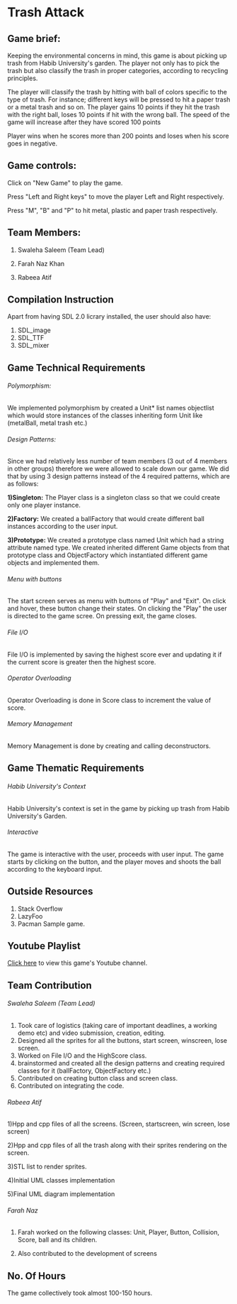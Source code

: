 # Trash Attack

## Game brief:

Keeping the environmental concerns in mind, this game is about picking up trash from Habib University's garden. The player not only has to
pick the trash but also classify the trash in proper categories, according to recycling principles.

The player will classify the trash by hitting with ball of colors specific to the type of trash. For instance; different keys will be pressed to hit a paper trash or a metal trash and so on. The player gains 10 points if they hit the trash with the right ball, loses 10 points if hit with the wrong ball. The speed of the game will increase after they have scored 100 points

Player wins when he scores more than 200 points and loses when his score goes in negative.

## Game controls:

Click on "New Game" to play the game.

Press "Left and Right keys" to move the player Left and Right respectively.

Press "M", "B" and "P" to hit metal, plastic and paper trash respectively.

## Team Members:

1) Swaleha Saleem (Team Lead)

2) Farah Naz Khan

3) Rabeea Atif

## Compilation Instruction

Apart from having SDL 2.0 licrary installed, the user should also have:

1) SDL_image 
2) SDL_TTF
3) SDL_mixer

## Game Technical Requirements

###### Polymorphism:

We implemented polymorphism by created a Unit* list names objectlist which would store instances of the classes inheriting form Unit like (metalBall, metal trash etc.)

###### Design Patterns:

Since we had relatively less number of  team members (3 out of 4 members in other groups) therefore we were allowed to scale down our game. We did that by using 3 design patterns instead of the 4 required patterns, which are as follows:

**1)Singleton:** The Player class is a singleton class so that we could create only one player instance.

**2)Factory:** We created a ballFactory that would create different ball instances according to the user input.

**3)Prototype:** We created a prototype class named Unit which had a string attribute named type. We created inherited different Game objects from that prototype class and ObjectFactory which instantiated different game objects and implemented them.

###### Menu with buttons

The start screen serves as menu with buttons of "Play" and "Exit". On click and hover, these button change their states. On clicking the "Play" the user is directed to the game scree. On pressing exit, the game closes.

###### File I/O

File I/O is implemented by saving the highest score ever and updating it if the current score is greater then the highest score.

###### Operator Overloading
 
Operator Overloading is done in Score class to increment the value of score.

###### Memory Management
Memory Management is done by creating and calling deconstructors.

## Game Thematic Requirements

###### Habib University's Context
Habib University's context is set in the game by picking up trash from Habib University's Garden.

###### Interactive
The game is interactive with the user, proceeds with user input. The game starts by clicking on the button, and the player moves and shoots the ball according to the keyboard input.

## Outside Resources
1) Stack Overflow
2) LazyFoo
3) Pacman Sample game.

## Youtube Playlist

[Click here](https://www.youtube.com/channel/UCZX4dih3083J8cT4Scl4MRQ?view_as=subscriber) to view this game's Youtube channel.

## Team Contribution

###### Swaleha Saleem (Team Lead)

1) Took care of logistics (taking care of important deadlines, a working demo etc) and video submission, creation, editing.
2) Designed all the sprites for all the buttons, start screen, winscreen, lose screen.
3) Worked on File I/O and the HighScore class.
4) brainstormed and created all the design patterns and creating required classes for it (ballFactory, ObjectFactory etc.)
5) Contributed on creating button class and screen class.
6) Contributed on integrating the code.

###### Rabeea Atif

1)Hpp and cpp files of all the screens. (Screen, startscreen, win screen, lose screen)

2)Hpp and cpp files of all the trash along  with their sprites rendering on the screen.

3)STL list to render sprites.

4)Initial UML classes implementation

5)Final UML diagram implementation

###### Farah Naz

1) Farah worked on the following classes: Unit, Player, Button, Collision, Score, ball and its children.

2) Also contributed to the development of screens

## No. Of Hours

The game collectively took almost 100-150 hours.

